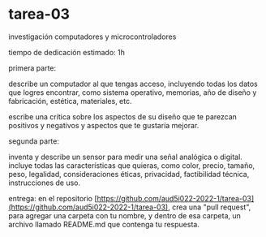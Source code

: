# tarea-03

investigación computadores y microcontroladores

tiempo de dedicación estimado: 1h

primera parte:

describe un computador al que tengas acceso, incluyendo todas los datos que logres encontrar, como sistema operativo, memorias, año de diseño y fabricación, estética, materiales, etc.

escribe una crítica sobre los aspectos de su diseño que te parezcan positivos y negativos y aspectos que te gustaría mejorar.

segunda parte:

inventa y describe un sensor para medir una señal analógica o digital. incluye todas las características que quieras, como color, precio, tamaño, peso, legalidad, consideraciones éticas, privacidad, factibilidad técnica, instrucciones de uso.

entrega: en el repositorio [https://github.com/aud5i022-2022-1/tarea-03](https://github.com/aud5i022-2022-1/tarea-03), crea una "pull request", para agregar una carpeta con tu nombre, y dentro de esa carpeta, un archivo llamado README.md que contenga tu respuesta.
